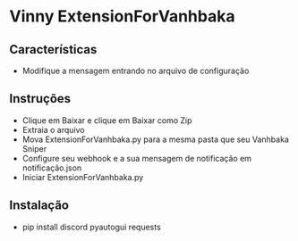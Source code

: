 
# Vinny ExtensionForVanhbaka



## Características

- Modifique a mensagem entrando no arquivo de configuração

  
## Instruções


- Clique em Baixar e clique em Baixar como Zip
- Extraia o arquivo
- Mova ExtensionForVanhbaka.py para a mesma pasta que seu Vanhbaka Sniper
- Configure seu webhook e a sua mensagem de notificação em notificação.json
- Iniciar ExtensionForVanhbaka.py


## Instalação

- pip install discord pyautogui requests
